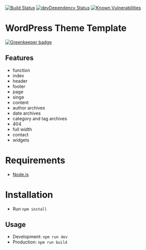 [![Build Status](https://travis-ci.org/marcobiedermann/wordpress-theme-boilerplate.svg?branch=master)](https://travis-ci.org/marcobiedermann/wordpress-theme-boilerplate)
[![devDependency Status](https://david-dm.org/marcobiedermann/wordpress-theme-boilerplate/dev-status.svg)](https://david-dm.org/marcobiedermann/wordpress-theme-boilerplate?type=dev)
[![Known Vulnerabilities](https://snyk.io/test/github/marcobiedermann/wordpress-theme-boilerplate/badge.svg)](https://snyk.io/test/github/marcobiedermann/wordpress-theme-boilerplate)

# WordPress Theme Template

[![Greenkeeper badge](https://badges.greenkeeper.io/marcobiedermann/wordpress-theme-boilerplate.svg)](https://greenkeeper.io/)

## Features
* function
* index
* header
* footer
* page
* singe
* content
* author archives
* date archives
* category and tag archives
* 404
* full width
* contact
* widgets

# Requirements
* [Node.js](https://nodejs.org/)

# Installation
* Run `npm install`

## Usage
* Development: `npm run dev`
* Production: `npm run build`
